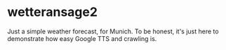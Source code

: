 # wetteransage2
Just a simple weather forecast, for Munich. To be honest, it's just here to demonstrate how easy Google TTS and crawling is.
